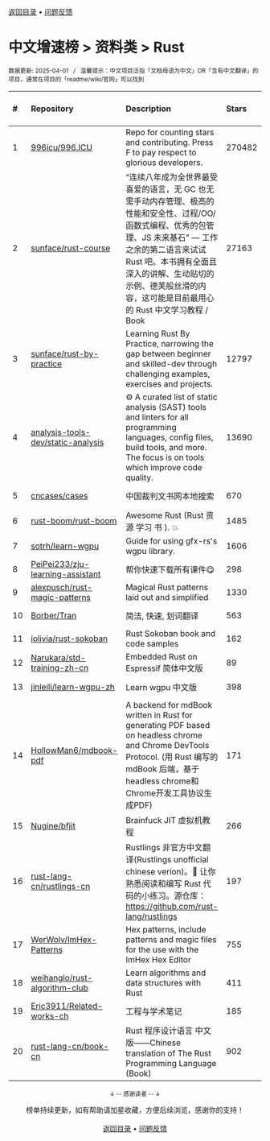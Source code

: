 <a href="https://gitee.com/GrowingGit/GitHub-Chinese-Top-Charts#github中文排行榜">返回目录</a> • <a href="/content/docs/feedback.md">问题反馈</a>

# 中文增速榜 > 资料类 > Rust
<sub>数据更新: 2025-04-01&nbsp;&nbsp;&nbsp;/&nbsp;&nbsp;&nbsp;温馨提示：中文项目泛指「文档母语为中文」OR「含有中文翻译」的项目，通常在项目的「readme/wiki/官网」可以找到</sub>

|#|Repository|Description|Stars|Average daily growth|Updated|
|:-|:-|:-|:-|:-|:-|
|1|[996icu/996.ICU](https://github.com/996icu/996.ICU)|Repo for counting stars and contributing. Press F to pay respect to glorious developers.|270482|123|2024-10-03|
|2|[sunface/rust-course](https://github.com/sunface/rust-course)|“连续八年成为全世界最受喜爱的语言，无 GC 也无需手动内存管理、极高的性能和安全性、过程/OO/函数式编程、优秀的包管理、JS 未来基石" — 工作之余的第二语言来试试 Rust 吧。本书拥有全面且深入的讲解、生动贴切的示例、德芙般丝滑的内容，这可能是目前最用心的 Rust 中文学习教程 / Book |27163|11|2025-03-12|
|3|[sunface/rust-by-practice](https://github.com/sunface/rust-by-practice)|Learning Rust By Practice,  narrowing the gap between beginner and skilled-dev through challenging examples, exercises and projects.|12797|5|2025-02-10|
|4|[analysis-tools-dev/static-analysis](https://github.com/analysis-tools-dev/static-analysis)|⚙️ A curated list of static analysis (SAST) tools and linters for all programming languages, config files, build tools, and more. The focus is on tools which improve code quality.|13690|4|2025-03-23|
|5|[cncases/cases](https://github.com/cncases/cases)|中国裁判文书网本地搜索|670|2|2025-03-17|
|6|[rust-boom/rust-boom](https://github.com/rust-boom/rust-boom)|Awesome Rust (Rust 资源   学习   书 ). 💥|1485|2|2025-03-14|
|7|[sotrh/learn-wgpu](https://github.com/sotrh/learn-wgpu)|Guide for using gfx-rs's wgpu library.|1606|1|2025-02-08|
|8|[PeiPei233/zju-learning-assistant](https://github.com/PeiPei233/zju-learning-assistant)|帮你快速下载所有课件😋|298|1|2025-03-18|
|9|[alexpusch/rust-magic-patterns](https://github.com/alexpusch/rust-magic-patterns)|Magical Rust patterns laid out and simplified|1330|1|2025-01-19|
|10|[Borber/Tran](https://github.com/Borber/Tran)|简洁, 快速, 划词翻译|563|1|2025-03-31|
|11|[iolivia/rust-sokoban](https://github.com/iolivia/rust-sokoban)|Rust Sokoban book and code samples|162|0|2025-03-01|
|12|[Narukara/std-training-zh-cn](https://github.com/Narukara/std-training-zh-cn)|Embedded Rust on Espressif 简体中文版|89|0|2025-02-17|
|13|[jinleili/learn-wgpu-zh](https://github.com/jinleili/learn-wgpu-zh)|Learn wgpu 中文版|398|0|2025-03-01|
|14|[HollowMan6/mdbook-pdf](https://github.com/HollowMan6/mdbook-pdf)|A backend for mdBook written in Rust for generating PDF based on headless chrome and Chrome DevTools Protocol. (用 Rust 编写的 mdBook 后端，基于headless chrome和Chrome开发工具协议生成PDF)|171|0|2025-03-09|
|15|[Nugine/bfjit](https://github.com/Nugine/bfjit)|Brainfuck JIT 虚拟机教程|266|0|2025-03-08|
|16|[rust-lang-cn/rustlings-cn](https://github.com/rust-lang-cn/rustlings-cn)|Rustlings 非官方中文翻译(Rustlings unofficial chinese verion)。🦀 让你熟悉阅读和编写 Rust 代码的小练习。源仓库：https://github.com/rust-lang/rustlings|197|0|2024-11-24|
|17|[WerWolv/ImHex-Patterns](https://github.com/WerWolv/ImHex-Patterns)|Hex patterns, include patterns and magic files for the use with the ImHex Hex Editor|755|0|2025-03-24|
|18|[weihanglo/rust-algorithm-club](https://github.com/weihanglo/rust-algorithm-club)|Learn algorithms and data structures with Rust|411|0|2025-01-06|
|19|[Eric3911/Related-works-ch](https://github.com/Eric3911/Related-works-ch)|工程与学术笔记|185|0|2025-03-10|
|20|[rust-lang-cn/book-cn](https://github.com/rust-lang-cn/book-cn)|Rust  程序设计语言 中文版——Chinese translation of The Rust Programming Language (Book)|902|0|2024-11-22|

<div align="center">
    <p><sub>↓ -- 感谢读者 -- ↓</sub></p>
    榜单持续更新，如有帮助请加星收藏，方便后续浏览，感谢你的支持！
</div>

<br/>

<div align="center"><a href="https://gitee.com/GrowingGit/GitHub-Chinese-Top-Charts#github中文排行榜">返回目录</a> • <a href="/content/docs/feedback.md">问题反馈</a></div>
